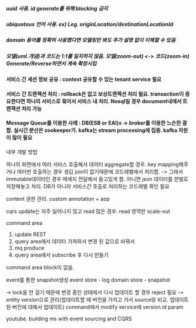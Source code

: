 ##### uuid 사용. id generate를 위해 blocking 금지 
##### ubiquotous 언어 사용. ex) Leg. originLocation/destinationLocationId
##### domain 용어를 정확히 사용했다면 모델링만 봐도 추가 설명 없이 이해할 수 있음

##### 모델(uml.개념)과 코드는 1:1를 일치하지 않음. 모델(zoom-out) <-> 코드(zoom-in) Generate/Reverse하면서 계속 확장시킴


#### 서비스 간 세션 정보 공유 :  context 공유할 수 있는 tenant service 필요
#### 서비스 간 트랜젝션 처리 : rollback은 없고 보상트랜젝션 처리 필요. transaction이 중요한다면 하나의 서비스로 묶어서 서비스 내 처리. Nosql일 경우 document내에서 트랜잭션 처리 가능

#### Message Queue를 이용한 사례 : DB(ESB or EAI)x -> broker를 이용한 느슨한 결합. 실시간 분산은 zookeeper가. kafka는 stream processing에 집중. kafka 자원이 많이 필요



내부 개발 방법

하나의 화면에서 여러 서비스 호출해서 데이터 aggregate할 경우. key mapping해주거나 여러번 호출하는 경우 생김
join이 없기때문에 코드레벨에서 처리함. 
-> 
그래서 immutable데이터인 경우 메세지 전달해서 들고있게 함. 아니면 json 데이터를 한벌로 저장해놓고 처리. 
DB가 아니라 서비스간 호출로 처리하는 코드레벨 확인 필요


content 권한 관리. 
custom annotation + aop 

cqrs 
update는 자주 일어나지 않고
read 많은 경우. read 영역만 scale-out

command area
1. update REST
2. query area에서 데이터 가져와서 변경 된 값으로 바꿔서 
3. mq produce
4. query area에서 subscribe 후 다시 만들기

command area block이 없음. 

event를 통한 snapshot생성
event store - log 
domain store - snapshot

-> lock을 안 걸기 때문에 변경 중인 상태에서 다시 업데이트 할 경우 reject 필요
-> entity version으로 관리(업데이트할 때 버전을 가지고 가서 source랑 비교. 업데이트된 버전에 대해서 업데이트)
command에서 modify service에 version id param 

youtube. building ms with event sourcing and CQRS
